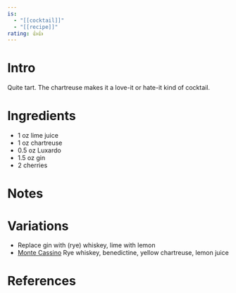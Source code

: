 ```yaml
---
is:
  - "[[cocktail]]"
  - "[[recipe]]"
rating: 👍👍
---
```

# Intro
Quite tart. The chartreuse makes it a love-it or hate-it kind of cocktail.

# Ingredients
* 1 oz lime juice
* 1 oz chartreuse
* 0.5 oz Luxardo
* 1.5 oz gin
* 2 cherries

# Notes

# Variations
* Replace gin with (rye) whiskey, lime with lemon
* [Monte Cassino](https://www.diffordsguide.com/cocktails/recipe/2994/monte-cassino) Rye whiskey, benedictine, yellow chartreuse, lemon juice

# References